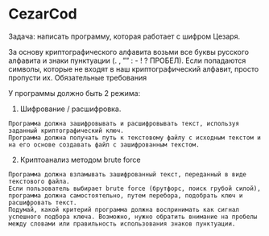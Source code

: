 # CezarCod
Задача: написать программу, которая работает с шифром Цезаря.

За основу криптографического алфавита возьми все буквы русского алфавита и знаки пунктуации (. , ”” : - ! ? ПРОБЕЛ). Если попадаются символы, которые не входят в наш криптографический алфавит, просто пропусти их.
Обязательные требования

У программы должно быть 2 режима:

   1. Шифрование / расшифровка. 
   
    Программа должна зашифровывать и расшифровывать текст, используя заданный криптографический ключ.
    Программа должна получать путь к текстовому файлу с исходным текстом и на его основе создавать файл с зашифрованным текстом.

   2. Криптоанализ методом brute force

    Программа должна взламывать зашифрованный текст, переданный в виде текстового файла.
    Если пользователь выбирает brute force (брутфорс, поиск грубой силой), программа должна самостоятельно, путем перебора, подобрать ключ и расшифровать текст.
    Подумай, какой критерий программа должна воспринимать как сигнал успешного подбора ключа. Возможно, нужно обратить внимание на пробелы между словами или правильность использования знаков пунктуации.

 
